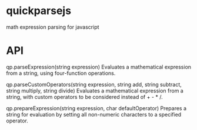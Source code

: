 # quickparsejs
math expression parsing for javascript
# API
qp.parseExpression(string expression)
Evaluates a mathematical expression from a string, using four-function operations.

qp.parseCustomOperators(string expression, string add, string subtract, string multiply, string divide)
Evaluates a mathematical expression from a string, with custom operators to be considered instead of + - * /.

qp.prepareExpression(string expression, char defaultOperator)
Prepares a string for evaluation by setting all non-numeric characters to a specified operator.